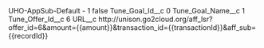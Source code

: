 <?xml version="1.0" encoding="UTF-8"?>
<CustomMetadata xmlns="http://soap.sforce.com/2006/04/metadata" xmlns:xsi="http://www.w3.org/2001/XMLSchema-instance" xmlns:xsd="http://www.w3.org/2001/XMLSchema">
    <label>UHO-AppSub-Default - 1</label>
    <protected>false</protected>
    <values>
        <field>Tune_Goal_Id__c</field>
        <value xsi:type="xsd:string">0</value>
    </values>
    <values>
        <field>Tune_Goal_Name__c</field>
        <value xsi:type="xsd:string">1</value>
    </values>
    <values>
        <field>Tune_Offer_Id__c</field>
        <value xsi:type="xsd:string">6</value>
    </values>
    <values>
        <field>URL__c</field>
        <value xsi:type="xsd:string">http://unison.go2cloud.org/aff_lsr?offer_id=6&amp;amount={{amount}}&amp;transaction_id={{transactionId}}&amp;aff_sub={{recordId}}</value>
    </values>
</CustomMetadata>
